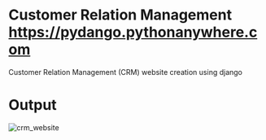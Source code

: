 # Customer Relation Management https://pydango.pythonanywhere.com 
    
   Customer Relation Management (CRM) website creation using django

# Output
![crm_website](https://user-images.githubusercontent.com/111107248/231056949-6e105a2b-24a1-46db-8611-dcc90453375f.png)
